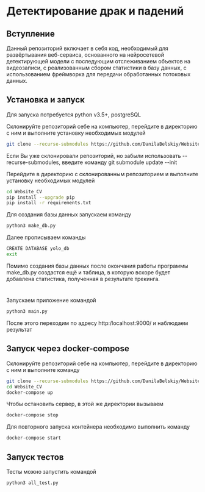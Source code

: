 # Детектирование драк и падений


## Вступление

Данный репозиторий включает в себя код, необходимый для развёртывания веб-сервиса, 
основанного на нейросетевой детектирующей модели с последующим отслеживанием объектов на видеозаписи,
с реализованным сбором статистики в базу данных, с использованием фреймворка для передачи обработанных потоковых данных.


## Установка и запуск
Для запуска потребуется python v3.5+, postgreSQL

Склонируйте репозиторий себе на компьютер, перейдите в директорию с ним и выполните установку необходимых модулей
```sh
git clone --recurse-submodules https://github.com/DanilaBelskiy/Website_CV.git
```
Если Вы уже склонировали репозиторий, но забыли использовать --recurse-submodules, введите команду git submodule update --init

Перейдите в директорию с склонированным репозиторием и выполните установку необходимых модулей
```sh
cd Website_CV
pip install --upgrade pip
pip install -r requirements.txt
```

Для создания базы данных запускаем команду
```sh
python3 make_db.py
```
Далее прописываем команды
```sh
CREATE DATABASE yolo_db
exit
```
Помимо создания базы данных после окончания работы программы make_db.py создастся ещё и таблица, в которую вскоре будет добавлена статистика, полученная в результате трекинга.
#
Запускаем приложение командой

```sh
python3 main.py 
```

После этого переходим по адресу http:/localhost:9000/ и наблюдаем результат

## Запуск через docker-compose

Cклонируйте репозиторий себе на компьютер, перейдите в директорию с ним и выполните команду

```sh
git clone --recurse-submodules https://github.com/DanilaBelskiy/Website_CV.git
cd Website_CV
docker-compose up
```

Чтобы остановить сервер, в этой же директории вызываем 
```sh
docker-compose stop
```
Для повторного запуска контейнера необходимо выполнить команду
```sh
docker-compose start
```
## Запуск тестов
Тесты можно запустить командой

```sh
python3 all_test.py
```

